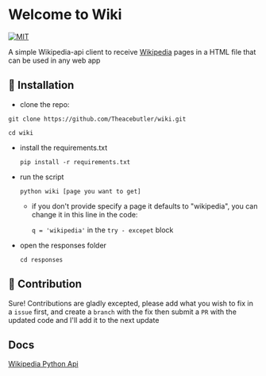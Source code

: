 # Welcome to Wiki

  <a href="https://github.com/theacebutler/wiki/blob/master/LICENSE" target="_blank">
    <img src="https://img.shields.io/github/license/theacebutler/wiki?color=%236963ff&label=License" alt="MIT">
  </a>
  
  

A simple Wikipedia-api client to receive [Wikipedia](https://www.wikipedia.org/) pages in a HTML file that can be used in 
any web app

## 🚀 Installation

- clone the repo:

`git clone https://github.com/Theacebutler/wiki.git`

`cd wiki`

- install the requirements.txt

    `pip install -r requirements.txt`

- run the script

    `python wiki [page you want to get]`

    - if you don't provide specify a page it defaults to "wikipedia", you can change it in this line in the code:
    
        `q = 'wikipedia'` in the `try - excepet` block

- open the responses folder

    `cd responses`

## 🤝 Contribution

Sure! Contributions are gladly excepted, please add what you wish to fix in a `issue` first, and create a `branch` with the fix then submit a `PR` with the updated code and I'll add it to the next update

## Docs

[Wikipedia Python Api](https://wikipedia-api.readthedocs.io/en/latest/?badge=latest)